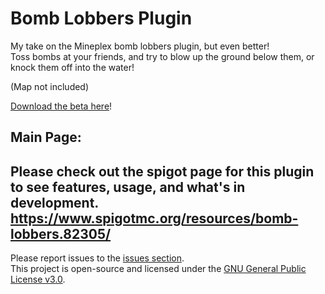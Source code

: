 # Bomb Lobbers Plugin

My take on the Mineplex bomb lobbers plugin, but even better!  
Toss bombs at your friends, and try to blow up the ground below them, or knock them off into the water!

(Map not included)

[Download the beta here](https://github.com/JohnnnnyKlayy/BombLobbers/releases)!

## Main Page:
Please check out the spigot page for this plugin to see features, usage, and what's in development.
https://www.spigotmc.org/resources/bomb-lobbers.82305/
---
Please report issues to the [issues section](https://github.com/JohnnnnyKlayy/BombLobbers/issues).  
This project is open-source and licensed under the [GNU General Public License v3.0](https://github.com/JohnnnnyKlayy/BombLobbers/blob/master/LICENSE).
